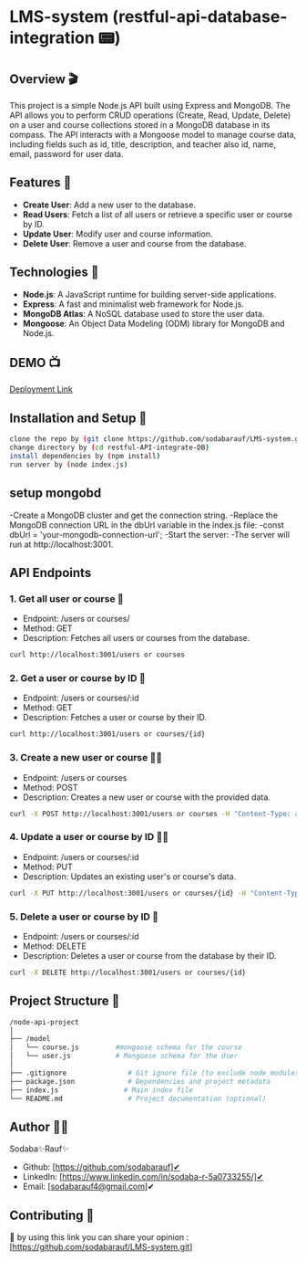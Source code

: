 # LMS-system (restful-api-database-integration 📟)

## Overview 🎬

This project is a simple Node.js API built using Express and MongoDB. The API allows you to perform CRUD operations (Create, Read, Update, Delete) on a user and course collections stored in a MongoDB database in its compass. The API interacts with a Mongoose model to manage course data, including fields such as id, title, description, and teacher also id, name, email, password for user data.

## Features 🎯

- **Create User**: Add a new user to the database.
- **Read Users**: Fetch a list of all users or retrieve a specific user or course by ID.
- **Update User**: Modify user and course information.
- **Delete User**: Remove a user and course from the database.

## Technologies 📢

- **Node.js**: A JavaScript runtime for building server-side applications.
- **Express**: A fast and minimalist web framework for Node.js.
- **MongoDB Atlas**: A NoSQL database used to store the user data.
- **Mongoose**: An Object Data Modeling (ODM) library for MongoDB and Node.js.

## DEMO 📺
[Deployment Link]()

## Installation and Setup 🔌

   ```bash
   clone the repo by (git clone https://github.com/sodabarauf/LMS-system.git\)
   change directory by (cd restful-API-integrate-DB)
   install dependencies by (npm install)
   run server by (node index.js)
   ```
## setup mongobd

-Create a MongoDB cluster and get the connection string.
-Replace the MongoDB connection URL in the dbUrl variable in the index.js file:
-const dbUrl = 'your-mongodb-connection-url';
-Start the server:
-The server will run at http://localhost:3001.




## API Endpoints
### 1. Get all user or course 👧
- Endpoint: /users or courses/
- Method: GET
- Description: Fetches all users or courses from the database.

```bash
curl http://localhost:3001/users or courses

```
### 2. Get a user or course by ID 👧
- Endpoint: /users or courses/:id
- Method: GET
- Description: Fetches a user or course by their ID.

```bash
curl http://localhost:3001/users or courses/{id}

```

### 3. Create a new user or course 👨‍🦰
- Endpoint: /users or courses
- Method: POST
- Description: Creates a new user or course with the provided data.

```bash
curl -X POST http://localhost:3001/users or courses -H "Content-Type: application/json" -d '{"name":"John Doe", "email":john12@gmail.com, "password":123456789}'

```
### 4. Update a user or course by ID 🤦‍♂️
- Endpoint: /users or courses/:id
- Method: PUT
- Description: Updates an existing user's or course's data.

```bash
curl -X PUT http://localhost:3001/users or courses/{id} -H "Content-Type: application/json" -d '{"name":"jan"}'

```
### 5. Delete a user or course by ID 🧨
- Endpoint: /users or courses/:id
- Method: DELETE
- Description: Deletes a user or course from the database by their ID.

```bash
curl -X DELETE http://localhost:3001/users or courses/{id}
```
## Project Structure 📝
```bash
/node-api-project
│
├── /model
│   └── course.js         #mongoose schema for the course
│   └── user.js           # Mongoose schema for the User
│
├── .gitignore               # Git ignore file (to exclude node_modules and .env)
├── package.json             # Dependencies and project metadata
├── index.js                # Main index file
└── README.md                # Project documentation (optional)
```

## Author 👩‍💼
Sodaba✨Rauf✨
- Github: [https://github.com/sodabarauf]✔
- LinkedIn: [https://www.linkedin.com/in/sodaba-r-5a0733255/]✔
- Email: [sodabarauf4@gmail.com]✔

## Contributing 🤝
🎇 by using this link you can share your opinion : [https://github.com/sodabarauf/LMS-system.git]

